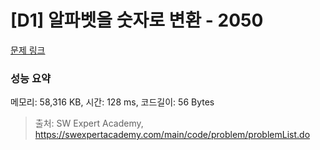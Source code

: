 # [D1] 알파벳을 숫자로 변환 - 2050 

[문제 링크](https://swexpertacademy.com/main/code/problem/problemDetail.do?contestProbId=AV5QLGxKAzQDFAUq) 

### 성능 요약

메모리: 58,316 KB, 시간: 128 ms, 코드길이: 56 Bytes



> 출처: SW Expert Academy, https://swexpertacademy.com/main/code/problem/problemList.do